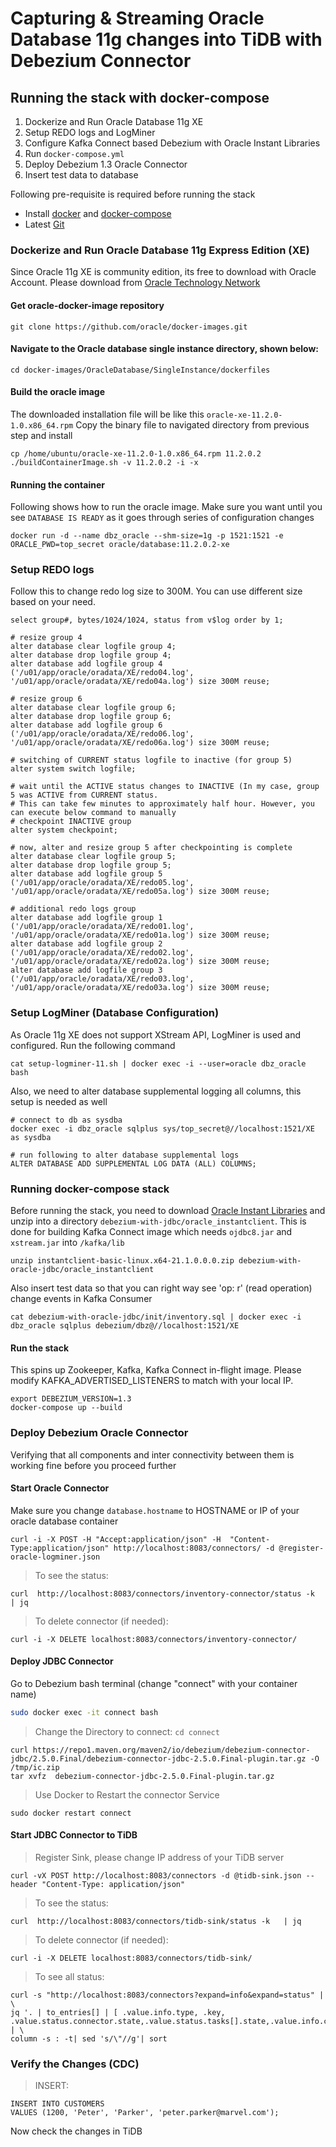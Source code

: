 # Capturing & Streaming Oracle Database 11g changes into TiDB with Debezium Connector

## Running the stack with docker-compose
1. Dockerize and Run Oracle Database 11g XE
2. Setup REDO logs and LogMiner
3. Configure Kafka Connect based Debezium with Oracle Instant Libraries
4. Run `docker-compose.yml`
5. Deploy Debezium 1.3 Oracle Connector 
6. Insert test data to database


Following pre-requisite is required before running the stack
- Install [docker](https://docs.docker.com/engine/install/) and [docker-compose](https://docs.docker.com/compose/install/)
- Latest [Git](https://git-scm.com/) 

### Dockerize and Run Oracle Database 11g Express Edition (XE)

Since Oracle 11g XE is community edition, its free to download with Oracle Account. Please download from [Oracle Technology Network](http://www.oracle.com/technetwork/database/enterprise-edition/downloads/index.html) 

#### Get oracle-docker-image repository
```shell
git clone https://github.com/oracle/docker-images.git
```
#### Navigate to the Oracle database single instance directory, shown below:
```shell
cd docker-images/OracleDatabase/SingleInstance/dockerfiles
```
#### Build the oracle image

The downloaded installation file will be like this `oracle-xe-11.2.0-1.0.x86_64.rpm`
Copy the binary file to navigated directory from previous step and install
```shell
cp /home/ubuntu/oracle-xe-11.2.0-1.0.x86_64.rpm 11.2.0.2
./buildContainerImage.sh -v 11.2.0.2 -i -x
```

#### Running the container

Following shows how to run the oracle image. Make sure you want until you see `DATABASE IS READY` as it goes through series of configuration changes
```
docker run -d --name dbz_oracle --shm-size=1g -p 1521:1521 -e ORACLE_PWD=top_secret oracle/database:11.2.0.2-xe
```

### Setup REDO logs

Follow this to change redo log size to 300M. You can use different size based on your need.

```shell
select group#, bytes/1024/1024, status from v$log order by 1;

# resize group 4
alter database clear logfile group 4;
alter database drop logfile group 4;
alter database add logfile group 4 ('/u01/app/oracle/oradata/XE/redo04.log', '/u01/app/oracle/oradata/XE/redo04a.log') size 300M reuse;

# resize group 6
alter database clear logfile group 6;
alter database drop logfile group 6;
alter database add logfile group 6 ('/u01/app/oracle/oradata/XE/redo06.log', '/u01/app/oracle/oradata/XE/redo06a.log') size 300M reuse;

# switching of CURRENT status logfile to inactive (for group 5) 
alter system switch logfile;

# wait until the ACTIVE status changes to INACTIVE (In my case, group 5 was ACTIVE from CURRENT status. 
# This can take few minutes to approximately half hour. However, you can execute below command to manually 
# checkpoint INACTIVE group
alter system checkpoint; 

# now, alter and resize group 5 after checkpointing is complete
alter database clear logfile group 5;
alter database drop logfile group 5;
alter database add logfile group 5 ('/u01/app/oracle/oradata/XE/redo05.log', '/u01/app/oracle/oradata/XE/redo05a.log') size 300M reuse;

# additional redo logs group
alter database add logfile group 1 ('/u01/app/oracle/oradata/XE/redo01.log', '/u01/app/oracle/oradata/XE/redo01a.log') size 300M reuse;
alter database add logfile group 2 ('/u01/app/oracle/oradata/XE/redo02.log', '/u01/app/oracle/oradata/XE/redo02a.log') size 300M reuse;
alter database add logfile group 3 ('/u01/app/oracle/oradata/XE/redo03.log', '/u01/app/oracle/oradata/XE/redo03a.log') size 300M reuse;

```


### Setup LogMiner (Database Configuration)

As Oracle 11g XE does not support XStream API, LogMiner is used and configured. Run the following command 
```shell
cat setup-logminer-11.sh | docker exec -i --user=oracle dbz_oracle bash
```

Also, we need to alter database supplemental logging all columns, this setup is needed as well
```shell
# connect to db as sysdba
docker exec -i dbz_oracle sqlplus sys/top_secret@//localhost:1521/XE as sysdba

# run following to alter database supplemental logs
ALTER DATABASE ADD SUPPLEMENTAL LOG DATA (ALL) COLUMNS;
```

### Running docker-compose stack

Before running the stack, you need to download [Oracle Instant Libraries](https://www.oracle.com/database/technologies/instant-client/linux-x86-64-downloads.html) and unzip into a directory `debezium-with-jdbc/oracle_instantclient`. This is done for building Kafka Connect image which needs `ojdbc8.jar` and `xstream.jar` into `/kafka/lib`

```shell
unzip instantclient-basic-linux.x64-21.1.0.0.0.zip debezium-with-oracle-jdbc/oracle_instantclient
```

Also insert test data so that you can right way see 'op: r' (read operation) change events in Kafka Consumer
```shell
cat debezium-with-oracle-jdbc/init/inventory.sql | docker exec -i dbz_oracle sqlplus debezium/dbz@//localhost:1521/XE
```
#### Run the stack

This spins up Zookeeper, Kafka, Kafka Connect in-flight image. Please modify KAFKA_ADVERTISED_LISTENERS to match with your local IP.
```shell
export DEBEZIUM_VERSION=1.3
docker-compose up --build
```
### Deploy Debezium Oracle Connector

Verifying that all components and inter connectivity between them is working fine before you proceed further

#### Start Oracle Connector

Make sure you change `database.hostname` to HOSTNAME or IP of your oracle database container

```shell
curl -i -X POST -H "Accept:application/json" -H  "Content-Type:application/json" http://localhost:8083/connectors/ -d @register-oracle-logminer.json
```
> To see the status:

```
curl  http://localhost:8083/connectors/inventory-connector/status -k   | jq

```
> To delete connector (if needed):

```
curl -i -X DELETE localhost:8083/connectors/inventory-connector/

```

#### Deploy JDBC Connector

Go to Debezium bash terminal (change "connect" with your container name)

```bash
sudo docker exec -it connect bash
```

> Change the Directory to connect:
`cd connect`

```shell
curl https://repo1.maven.org/maven2/io/debezium/debezium-connector-jdbc/2.5.0.Final/debezium-connector-jdbc-2.5.0.Final-plugin.tar.gz -O /tmp/ic.zip
tar xvfz  debezium-connector-jdbc-2.5.0.Final-plugin.tar.gz
```

> Use Docker to Restart the connector Service

`sudo docker restart connect`

#### Start JDBC Connector to TiDB

> Register Sink, please change IP address of your TiDB server

```
curl -vX POST http://localhost:8083/connectors -d @tidb-sink.json --header "Content-Type: application/json"
```

> To see the status:

```
curl  http://localhost:8083/connectors/tidb-sink/status -k   | jq

```

> To delete connector (if needed):

```
curl -i -X DELETE localhost:8083/connectors/tidb-sink/

```

> To see all status:

```
curl -s "http://localhost:8083/connectors?expand=info&expand=status" | \
jq '. | to_entries[] | [ .value.info.type, .key, .value.status.connector.state,.value.status.tasks[].state,.value.info.config."connector.class"]|join(":|:")' | \
column -s : -t| sed 's/\"//g'| sort
```

### Verify the Changes (CDC)

> INSERT:

```oracle
INSERT INTO CUSTOMERS
VALUES (1200, 'Peter', 'Parker', 'peter.parker@marvel.com');
```

Now check the changes in TiDB
